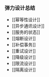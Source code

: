 ### 弹力设计总结

- [[幂等性设计]]
- [[异步通讯设计]]
- [[服务的状态]]
- [[熔断设计]]
- [[补偿事务]]
- [[重试设计]]
- [[降级设计]]
- [[限流设计]]
- [[隔离设计]]